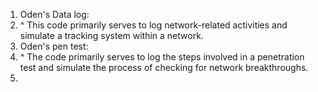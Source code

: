 1. Oden's Data log:
2. ^ This code primarily serves to log network-related activities and simulate a tracking system within a network.
3. Oden's pen test:
4. ^ The code primarily serves to log the steps involved in a penetration test and simulate the process of checking for network breakthroughs.
5. 
